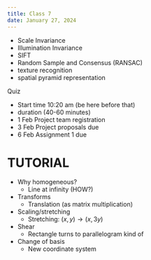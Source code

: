 ```yaml
---
title: Class 7
date: January 27, 2024
---
```


- Scale Invariance
- Illumination Invariance
- SIFT
- Random Sample and Consensus (RANSAC)
- texture recognition
- spatial pyramid representation


Quiz

- Start time 10:20 am (be here before that)
- duration (40-60 minutes)
- 1 Feb Project team registration
- 3 Feb Project proposals due
- 6 Feb Assignment 1 due


# TUTORIAL

- Why homogeneous?
    - Line at infinity (HOW?)
- Transforms
    - Translation (as matrix multiplication)
- Scaling/stretching
    - Stretching: $(x, y) \rightarrow (x, 3y)$ 
- Shear
    - Rectangle turns to parallelogram kind of 
- Change of basis
    - New coordinate system

